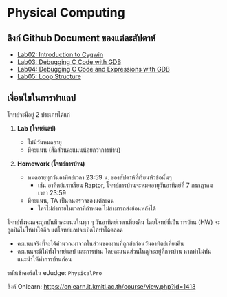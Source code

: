# Physical Computing

## ลิงก์ Github Document ของแต่ละสัปดาห์

- [Lab02: Introduction to Cygwin](labs/labs02-gcc)
- [Lab03: Debugging C Code with GDB](labs/labs03-gdb)
- [Lab04: Debugging C Code and Expressions with GDB](labs/labs04-gdb02)
- [Lab05: Loop Structure](labs/labs05-loop)

## เงื่อนไขในการทำแลป

โจทย์จะมีอยู่ 2 ประเภทได้แก่

1. **Lab (โจทย์แลป)**
    - ไม่มีวันหมดอายุ
    - มีคะแนน (สัดส่วนคะแนนน้อยกว่าการบ้าน)

2. **Homework (โจทย์การบ้าน)**
    - หมดอายุทุกวันอาทิตย์เวลา 23:59 น. ของสัปดาห์ที่เรียนหัวข้อนั้นๆ
        - เช่น อาทิตย์แรกเรียน Raptor, โจทย์การบ้านจะหมดอายุวันอาทิตย์ที่ 7 กรกฎาคม เวลา 23:59
    - มีคะแนน, TA เป็นคนตรวจของแต่ละคน
        - ใครไม่ส่งภายในเวลาที่กำหนด ไม่สามารถส่งย้อนหลังได้

โจทย์ทั้งหมดจะถูกบันทึกคะแนนในทุก ๆ วันอาทิตย์เวลาเที่ยงคืน โดยโจทย์ที่เป็นการบ้าน (HW) จะถูกปิดไม่ให้ทำได้อีก
แต่โจทย์แลปจะเปิดให้ทำได้ตลอด

- คะแนนจริงที่จะได้คำนวณมาจากในส่วนของงานที่ถูกส่งก่อนวันอาทิตย์เที่ยงคืน
- คะแนนจะมีให้ทั้งโจทย์แลป และการบ้าน โดยคะแนนส่วนใหญ่จะอยู่ที่การบ้าน หากทำไม่ทันแนะนำให้ทำการบ้านก่อน

รหัสเข้าคอร์สใน eJudge: `PhysicalPro`

ลิงค์ Onlearn: https://onlearn.it.kmitl.ac.th/course/view.php?id=1413

